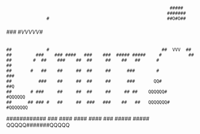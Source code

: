 


                                                                 #####
                                                                #######
                   #                                            ##O#O##
  ######          ###                                           #VVVVV#
    ##             #                                          ##  VVV  ##
    ##         ###    ### ####   ###    ###  ##### #####     #          ##
    ##        #  ##    ###    ##  ##     ##    ##   ##      #            ##
    ##       #   ##    ##     ##  ##     ##      ###        #            ###
    ##          ###    ##     ##  ##     ##      ###       QQ#           ##Q
    ##       # ###     ##     ##  ##     ##     ## ##    QQQQQQ#       #QQQQQQ
    ##      ## ### #   ##     ##  ###   ###    ##   ##   QQQQQQQ#     #QQQQQQQ
  ############  ###   ####   ####   #### ### ##### #####   QQQQQ#######QQQQQ
